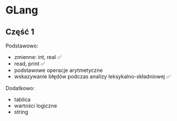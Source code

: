 # GLang

## Część 1

Podstawowo:
- zmienne: int, real ✅
- read, print ✅
- podstawowe operacje arytmetyczne
- wskazywanie błędów podczas analizy leksykalno-składniowej ✅

Dodatkowo:
- tablica
- wartości logiczne
- string

